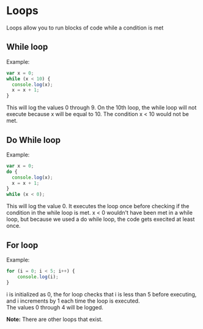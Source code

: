 # Loops

Loops allow you to run blocks of code while a condition is met

## While loop
Example:
```javascript
var x = 0;
while (x < 10) {
  console.log(x);
  x = x + 1;
}
```
This will log the values 0 through 9. On the 10th loop, the while loop will not execute because x will be equal to 10. The condition x < 10 would not be met.

## Do While loop
Example:
```javascript
var x = 0;
do {
  console.log(x);
  x = x + 1;
}
while (x < 0);
```
This will log the value 0. It executes the loop once before checking if the condition in the while loop is met. x < 0 wouldn't have been met in a while loop, but because we used a do while loop, the code gets execited at least once.

## For loop
Example:
```javascript
for (i = 0; i < 5; i++) {
    console.log(i);
}
```
i is initialized as 0, the for loop checks that i is less than 5 before executing, and i increments by 1 each time the loop is executed.  
The values 0 through 4 will be logged.

**Note:** There are other loops that exist.
